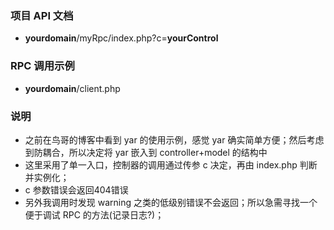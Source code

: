 ### 项目 API 文档
- **yourdomain**/myRpc/index.php?c=**yourControl**

### RPC 调用示例
- **yourdomain**/client.php

### 说明
- 之前在鸟哥的博客中看到 yar 的使用示例，感觉 yar 确实简单方便；然后考虑到防耦合，所以决定将 yar 嵌入到 controller+model 的结构中
- 这里采用了单一入口，控制器的调用通过传参 c 决定，再由 index.php 判断并实例化；
- c 参数错误会返回404错误
- 另外我调用时发现 warning 之类的低级别错误不会返回；所以急需寻找一个便于调试 RPC 的方法(记录日志?)；